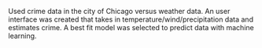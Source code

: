 Used crime data in the city of Chicago versus weather data.
An user interface was created that takes in temperature/wind/precipitation data and estimates crime.
A best fit model was selected to predict data with machine learning.
